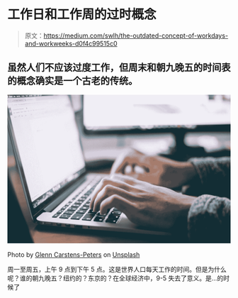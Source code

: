 # 工作日和工作周的过时概念

> 原文：<https://medium.com/swlh/the-outdated-concept-of-workdays-and-workweeks-d0f4c99515c0>

## 虽然人们不应该过度工作，但周末和朝九晚五的时间表的概念确实是一个古老的传统。

![](img/72efb87ffadca1a2b5405e49d00dc88e.png)

Photo by [Glenn Carstens-Peters](https://unsplash.com/@glenncarstenspeters?utm_source=medium&utm_medium=referral) on [Unsplash](https://unsplash.com?utm_source=medium&utm_medium=referral)

周一至周五，上午 9 点到下午 5 点。这是世界人口每天工作的时间。但是为什么呢？谁的朝九晚五？纽约的？东京的？在全球经济中，9-5 失去了意义。是…的时候了
